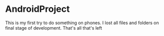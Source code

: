 # AndroidProject
This is my first try to do something on phones. I lost all files and folders on final stage of development. That's all that's left
